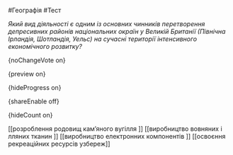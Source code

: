 #Географія #Тест

*Який вид діяльності є одним із основних чинників перетворення депресивних районів національних окраїн у Великій Британії (Північна Ірландія, Шотландія, Уельс) на сучасні території інтенсивного економічного розвитку?*

{noChangeVote on}

{preview on}

{hideProgress on}

{shareEnable off}

{hideCount on}

[[розроблення родовищ кам’яного вугілля ]]
[[виробництво вовняних і лляних тканин ]]
[[виробництво електронних компонентів ]]
[[освоєння рекреаційних ресурсів узбереж]]
